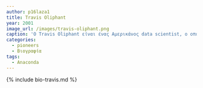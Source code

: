 ```yaml
---
author: p16laza1
title: Travis Oliphant
year: 2001
image_url: /images/travis-oliphant.png
caption: 'O Travis Oliphant είναι ένας Αμερικάνος data scientist, ο οποίος από το 2001 μέχρι το 2007 ήταν βοηθός καθηγητής στο Πανεπιστήμιο Bringham Young. Το 2012 μαζί με τον Peter Wang ίδρυσαν την Anaconda μια εταιρία η οποία παρέχει open-source λογισμικό για την Python. O Travis Oliphant είναι επίσης δημιουργός της NumPy μια βιβλιοθήκης της Python η οποία σχετίζεται με υψηλού επιπέδου μαθηματικές συναρτήσεις και την διαχείριση μεγάλων πολυδιάστατων πινάκων.'
categories:
  - pioneers
  - Βιογραφία  
tags:
  - Anaconda
---
```


{% include bio-travis.md %}
